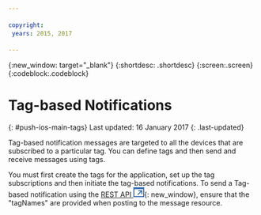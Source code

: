 ```yaml
---

copyright:
 years: 2015, 2017

---
```


{:new_window: target="_blank"}
{:shortdesc: .shortdesc}
{:screen:.screen}
{:codeblock:.codeblock}

# Tag-based Notifications 
{: #push-ios-main-tags}
Last updated: 16 January 2017
{: .last-updated}

Tag-based notification messages are targeted to all the devices that are subscribed to a particular tag. You can define tags and then send and receive messages using tags. 

You must first create the tags for the application, set up the tag subscriptions and then initiate the tag-based notifications. To send a Tag-based notification using the [REST API ![External link icon](../../icons/launch-glyph.svg "External link icon")](https://mobile.{DomainName}/imfpush/){: new_window}, ensure that the "tagNames" are provided when posting to the message resource. 